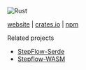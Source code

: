 ![Rust](https://github.com/step-flow/stepflow/workflows/CI/badge.svg)

[website](https://stepflow.dev) |
[crates.io](https://crates.io/crates/stepflow) |
[npm](https://www.npmjs.com/package/stepflow-wasm)

Related projects
- [StepFlow-Serde](https://github.com/step-flow/stepflow-serde)
- [Stepflow-WASM](https://github.com/step-flow/stepflow-wasm)
